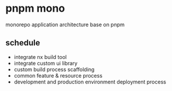 # pnpm mono

monorepo application architecture base on pnpm

## schedule

* integrate nx build tool 
* integrate custom ui library
* custom build process scaffolding
* common feature & resource process
* development and production environment deployment process
